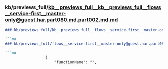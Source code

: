 ### kb/previews_full/kb__previews_full__kb__previews_full__flows__service-first__master-only@guest.har.part080.md.part002.md.md

```md
### kb/previews_full/kb__previews_full__flows__service-first__master-only@guest.har.part080.md.part002.md

```md
### kb/previews_full/flows__service-first__master-only@guest.har.part080.md (part 002)

```md
                  {
                      "functionName": "",
    
```

```

```

```
